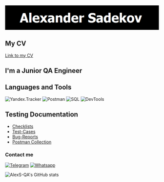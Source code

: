 ![Header](https://github.com/AlexS-QA/AlexS-QA/blob/main/assets/header.png)

## My CV
[Link to my CV]()

## I'm a Junior QA Engineer

## Languages and Tools
![Yandex.Tracker](https://img.shields.io/badge/-ЯндексТрекер-000000??style=for-the-badge&?logo)
![Postman](https://img.shields.io/badge/-Postman-000000??style=for-the-badge&logo=Postman)
![SQL](https://img.shields.io/badge/-PostgreSQL-000000??style=for-the-badge&logo=postgresql)
![DevTools](https://img.shields.io/badge/-DevTools-000000??style=for-the-badge&logo=googlechrome)

## Testing Documentation

- [Checklists](https://github.com/AlexS-QA/Check-lists)
- [Test-Cases](https://github.com/AlexS-QA/Test-cases)
- [Bug-Reports](https://tracker.yandex.ru/dashboard/8356#31339)
- [Postman Collection]()

### Contact me
[![Telegram](https://img.shields.io/badge/-Telegram-000000??style=for-the-badge&logo=telegram)](https://t.me/AlexxS-qa)
[![Whatsapp](https://img.shields.io/badge/-Whatsapp-000000??style=for-the-badge&logo=whatsapp)](https://wa.me/89250393563)


![AlexS-QA's GitHub stats](https://github-readme-stats.vercel.app/api?username=AlexS-QA&show_icons=true&theme=merko)
